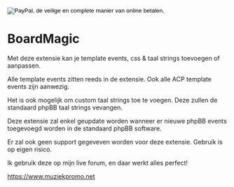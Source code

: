 <form action="https://www.paypal.com/cgi-bin/webscr" method="post" target="_top">
<input type="hidden" name="cmd" value="_s-xclick">
<input type="hidden" name="hosted_button_id" value="2Y65MEWJ5NZAN">
<input type="image" src="https://www.paypalobjects.com/nl_NL/BE/i/btn/btn_donateCC_LG.gif" border="0" name="submit" alt="PayPal, de veilige en complete manier van online betalen.">
<img alt="" border="0" src="https://www.paypalobjects.com/nl_NL/i/scr/pixel.gif" width="1" height="1">
</form>


# BoardMagic
Met deze extensie kan je template events, css & taal strings toevoegen of aanpassen.

Alle template events zitten reeds in de extensie. Ook alle ACP template events zijn aanwezig.

Het is ook mogelijk om custom taal strings toe te voegen. Deze zullen de standaard phpBB taal strings vevangen.

Deze extensie zal enkel geupdate worden wanneer er nieuwe phpBB events toegevoegd worden in de standaard phpBB software.

Er zal ook geen support gegeveven worden voor deze extensie. Gebruik is op eigen risico.

Ik gebruik deze op mijn live forum, en daar werkt alles perfect!

https://www.muziekpromo.net
